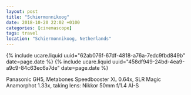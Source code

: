 ```yaml
---
layout: post
title: "Schiermonnikoog"
date: 2018-10-20 22:02 +0100
categories: [cinemascope]
tags: travel
location: "Schiermonnikoog, Netherlands"
---
```


{% include ucare.liquid uuid="62ab076f-67df-4818-a76a-7edc9fbd849b" date=page.date %}
{% include ucare.liquid uuid="458df949-24bd-4ea9-a9c9-84c63ec6a7de" date=page.date %}

Panasonic GH5, Metabones Speedbooster XL 0.64x, SLR Magic Anamorphot 1.33x, taking lens: Nikkor 50mm f/1.4 AI-S